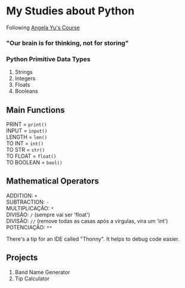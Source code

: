 # My Studies about Python
Following [Angela Yu's Course](https://www.udemy.com/course/100-days-of-code/)

### "Our brain is for thinking, not for storing"

### Python Primitive Data Types
1. Strings
2. Integers
3. Floats
4. Booleans

## Main Functions
PRINT = `print()`  
INPUT = `input()`  
LENGTH = `len()`  
TO INT = `int()`  
TO STR = `str()`  
TO FLOAT = `float()`  
TO BOOLEAN = `bool()`  

## Mathematical Operators
ADDITION: `+`  
SUBTRACTION: `-`  
MULTIPLICAÇÃO: `*`  
DIVISÃO: `/` (sempre vai ser 'float')  
DIVISÃO: `//` (remove todas as casas após a vírgulas, vira um 'int')  
POTENCIAÇÃO: `**`

There's a tip for an IDE called "Thonny". It helps to debug code easier.

## Projects
1. Band Name Generator
2. Tip Calculator